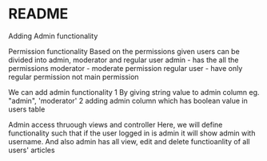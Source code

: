 # README

Adding Admin functionality

Permission functionality
    Based on the permissions given users can be divided into admin, moderator and regular user
admin -  has the all the permissions
moderator - moderate permission
regular user -  have only regular permission not main permission

We can add admin functionality 
1 By giving string value to admin column eg. "admin", 'moderator'
2 adding admin column which has boolean value in users table


Admin access thruough views and controller
    Here, we will define functionality such that if the user logged in is admin it will show admin with username. And also admin has all view, edit and delete functioanlity of all users' articles


